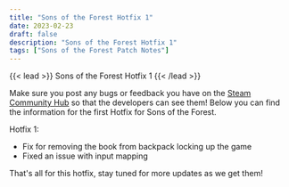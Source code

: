 ```yaml
---
title: "Sons of the Forest Hotfix 1"
date: 2023-02-23
draft: false
description: "Sons of the Forest Hotfix 1"
tags: ["Sons of the Forest Patch Notes"]
---
```


{{< lead >}}
Sons of the Forest Hotfix 1
{{< /lead >}}

Make sure you post any bugs or feedback you have on the [Steam Community Hub](https://steamcommunity.com/app/1326470/discussions/) so that the developers can see them!
Below you can find the information for the first Hotfix for Sons of the Forest.

Hotfix 1:
- Fix for removing the book from backpack locking up the game
- Fixed an issue with input mapping

That's all for this hotfix, stay tuned for more updates as we get them! 